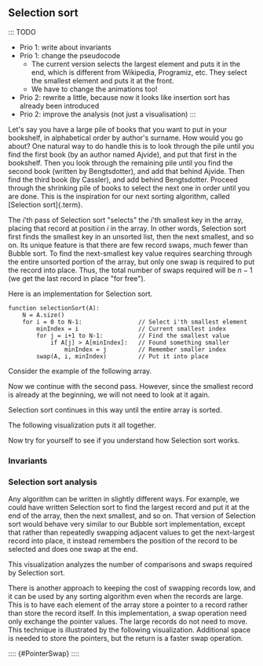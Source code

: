 
## Selection sort

::: TODO
- Prio 1: write about invariants
- Prio 1: change the pseudocode
    - The current version selects the largest element and puts it in the end,
      which is different from Wikipedia, Programiz, etc.
      They select the smallest element and puts it at the front.
    - We have to change the animations too!
- Prio 2: rewrite a little, because now it looks like insertion sort has already been introduced
- Prio 2: improve the analysis (not just a visualisation)
:::

Let's say you have a large pile of books that you want to put in your bookshelf, in alphabetical order by author's surname.
How would you go about?
One natural way to do handle this is to look through the pile until you find the first book (by an author named Ajvide), and put that first in the bookshelf.
Then you look through the remaining pile until you find the second book (written by Bengtsdotter), and add that behind Ajvide.
Then find the third book (by Cassler), and add behind Bengtsdotter.
Proceed through the shrinking pile of books to select the next one in order until you are done.
This is the inspiration for our next sorting algorithm, called [Selection sort]{.term}.

The $i$'th pass of Selection sort "selects" the $i$'th smallest key in the array, placing that record at position $i$ in the array.
In other words, Selection sort first finds the smallest key in an unsorted list, then the next smallest, and so on.
Its unique feature is that there are few record swaps, much fewer than Bubble sort.
To find the next-smallest key value requires searching through the entire unsorted portion of the array, but only one swap is required to put the record into place.
Thus, the total number of swaps required will be $n-1$ (we get the last record in place "for free").

Here is an implementation for Selection sort.

    function selectionSort(A):
        N = A.size()
        for i = 0 to N-1:                // Select i'th smallest element
            minIndex = i                 // Current smallest index
            for j = i+1 to N-1:          // Find the smallest value
                if A[j] > A[minIndex]:   // Found something smaller
                    minIndex = j         // Remember smaller index
            swap(A, i, minIndex)         // Put it into place

Consider the example of the following array.

<inlineav id="selectionsortS1CON" src="Sorting/selectionsortS1CON.js" name="Selection Sort Slideshow 1" links="Sorting/selectionsortSCON.css"/>

Now we continue with the second pass. However, since the smallest record is already at the beginning, we will not need to look at it again.

<inlineav id="selectionsortS2CON" src="Sorting/selectionsortS2CON.js" name="Selection Sort Slideshow 2" links="Sorting/selectionsortSCON.css"/>

Selection sort continues in this way until the entire array is sorted.

The following visualization puts it all together.

<avembed id="selectionsortAV" src="Sorting/selectionsortAV.html" type="ss" name="Selection Sort Visualization"/>

Now try for yourself to see if you understand how Selection sort works.

<avembed id="SelsortPRO" src="Sorting/SelsortPRO.html" type="ka" name="Selection Sort Proficiency Exercise"/>


### Invariants


### Selection sort analysis

Any algorithm can be written in slightly different ways.
For example, we could have written Selection sort to find the largest record and put it at the end of the array, then the next
smallest, and so on.
That version of Selection sort would behave very similar to our Bubble sort implementation, except that rather than repeatedly swapping adjacent values to get the next-largest record into place, it instead remembers the position of the record to be selected and does one swap at the end.

This visualization analyzes the number of comparisons and swaps required by Selection sort.

<inlineav id="SelectionSortAnalysisCON" src="Sorting/SelectionSortAnalysisCON.js" name="Selection Sort Analysis Slideshow" links="Sorting/SelectionSortAnalysisCON.css"/>

There is another approach to keeping the cost of swapping records low,
and it can be used by any sorting algorithm even when the records are
large. This is to have each element of the array store a pointer to a
record rather than store the record itself. In this implementation, a
swap operation need only exchange the pointer values. The large records
do not need to move. This technique is illustrated by the following
visualization. Additional space is needed to store the pointers, but the
return is a faster swap operation.

:::: {#PointerSwap}
<inlineav id="ptrSwapCON" src="Sorting/ptrSwapCON.js" name="Selection Sort Pointer Swap" links="Sorting/ptrSwapCON.css"/>
::::

